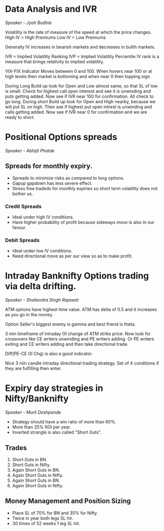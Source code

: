 # Data Analysis and IVR

_Speaker - Jyoti Budhia_

Volatility is the rate of measure of the speed at which the price changes.
High IV = High Premiums
Low IV = Low Premiums

Generally IV increases in bearish markets and decreases in bullih markets.

IVR = Implied Volatility Ranking
IVP = Implied Volatility Percentile
IV rank is a measure that brings relativity to implied volatility.

VIX-FIX Indicator
Moves between 0 and 100.
When hovers near 100 or at high levels then market is bottoming and when near 0 then topping sign.

During Long Build up look for Open and Low almost same, so that SL of low is small. Check for highest call open interest and see it is unwinding and puts getting added. Now see if IVR near 100 for confirmation. All check to go long.
During short Build up look for Open and High nearby, because we will put SL on high. Then see if highest put open intrest is unwinding and calls getting added. Now see if IVR near 0 for confirmation and we are ready to short.

# Positional Options spreads

_Speaker - Abhijit Phatak_

## Spreads for monthly expiry.

- Spreads to minimize risks as compared to long options.
- Gapup gapdown has less severe effect.
- Stress free tradeds for monthly expiries so short term volatility does not bother us.

### Credit Spreads

- Ideal under high IV conditions.
- Have higher probability of profit because sideways move is also in our favour.

### Debit Spreads

- Ideal under low IV conditions.
- Need directional move as per our view so as to make profit.

# Intraday Banknifty Options trading via delta drifting.

_Speaker - Shailendra Singh Rajawat_

ATM options have highest time value.
ATM has delta of 0.5 and it increases as you go in the money.

Option Seller's biggest enemy is gamma and best friend is theta.

3 min timeframe of intraday OI change of ATM strike price. Now look for crossovers like CE writers unwinding and PE writers adding. Or PE writers exiting and CE writers adding and then take directional trade.

Diff(PE-CE OI Chg) is also a good indicator.

Nice 3 min candle intraday directional trading strategy.
Set of 4 conditions if they are fulfilling then enter.

# Expiry day strategies in Nifty/Banknifty

_Speaker - Murli Deshpande_

- Strategy should have a win ratio of more than 60%.
- More than 25% ROI per year.
- Inverted strangle is also called "Short Guts".

## Trades

1. Short Guts in BN.
2. Short Guts in Nifty.
3. Again Short Guts in BN.
4. Again Short Guts in Nifty.
5. Again Short Guts in BN.
6. Again Short Guts in Nifty.

## Money Management and Position Sizing

- Place SL of 70% for BN and 35% for Nifty.
- Twice in year both legs SL hit.
- 30 times of 52 weeks 1 leg SL hit.
